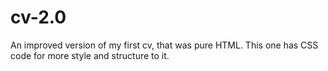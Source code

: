 # cv-2.0
An improved version of my first cv, that was pure HTML. This one has CSS code for more style and structure to it.

